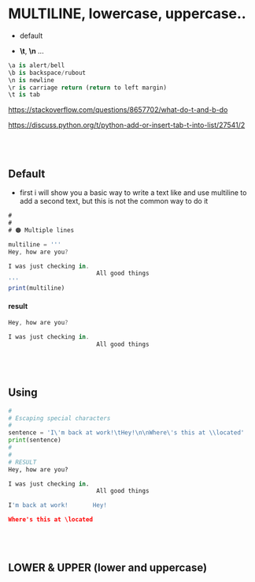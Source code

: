 # MULTILINE, lowercase, uppercase..

- default

- **\t**, **\n** ...

```python
\a is alert/bell
\b is backspace/rubout
\n is newline
\r is carriage return (return to left margin)
\t is tab
```

https://stackoverflow.com/questions/8657702/what-do-t-and-b-do

https://discuss.python.org/t/python-add-or-insert-tab-t-into-list/27541/2

<br>
<br>

## Default

- first i will show you a basic way to write a text like and use multiline to add a second text, but this is not the common way to do it

```javascript
#
#
# 🟠 Multiple lines

multiline = '''
Hey, how are you?

I was just checking in.
                         All good things
'''
print(multiline)
```

#### result

```javascript
Hey, how are you?

I was just checking in.
                         All good things
```

<br>
<br>

## Using

```python
#
# Escaping special characters
#
sentence = 'I\'m back at work!\tHey!\n\nWhere\'s this at \\located'
print(sentence)
#
#
# RESULT
Hey, how are you?

I was just checking in.
                         All good things

I'm back at work!       Hey!

Where's this at \located
```

<br>
<br>

## LOWER & UPPER (lower and uppercase)
